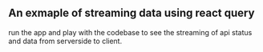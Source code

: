 ## An exmaple of streaming data using react query

run the app and play with the codebase to see the streaming of api status and data from serverside to client.
